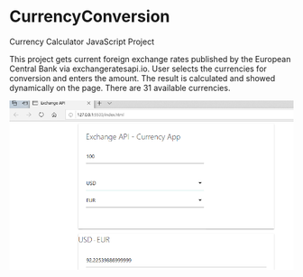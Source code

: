 # CurrencyConversion
 Currency Calculator JavaScript Project
 
This project gets current foreign exchange rates published by the European Central Bank via exchangeratesapi.io.
User selects the currencies for conversion and enters the amount. The result is calculated and showed dynamically on the page.
There are 31 available currencies.

![alt text](exchange.png)



